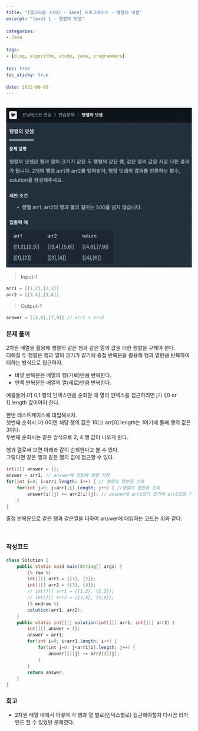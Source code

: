 ```yaml
--- 
title: "[알고리즘 스터디 - Java] 프로그래머스 - 행렬의 덧셈" 
excerpt: "level 1 - 행렬의 덧셈" 

categories: 
- Java

tags: 
- [blog, algorithm, study, java, programmers]

toc: true
toc_sticky: true

date: 2022-08-09
--- 
```


<br>

<center><img src="/assets/images/programmers/20220809_02.png"></center>

> Input-1 <br>
```java
arr1 = [[1,2],[2,3]]
arr2 = [[3,4],[5,6]]
```
> Output-1 <br>
```java
answer = [[4,6],[7,9]] // arr1 + arr2
```


### 문제 풀이
2차원 배열을 활용해 행렬의 같은 행과 같은 열의 값을 더한 행렬을 구해야 한다. <br>
더해질 두 행렬은 행과 열의 크기가 같기에 중첩 반복문을 활용해 행과 열만큼 반복하여 더하는 방식으로 접근하자.

- 바깥 반복문은 배열의 행(가로)만큼 반복한다.
- 안쪽 반복문은 배열의 열(세로)만큼 반복한다.

예를들어 i가 0,1 행의 인덱스만큼 순회할 때 열의 인덱스를 접근하려면 j가 i[0 or 1].length 값이어야 한다. <br>

한번 테스트케이스에 대입해보자. <br>
첫번째 순회시 i가 0이면 해당 행의 값은 1이고 arr[0].length는 1이기에 둘째 행의 값은 3이다. <br>
두번째 순회시는 같은 방식으로 2, 4 행 값이 나오게 된다.

행과 열로써 보면 아래과 같이 순회한다고 볼 수 있다. <br>
그렇다면 같은 행과 같은 열의 값에 접근할 수 있다.

```java
int[][] answer = {};
answer = arr1; // answer에 첫번째 행렬 저장
for(int i=0; i<arr1.length; i++) { // 행렬의 행만큼 순회
    for(int j=0; j<arr1[i].length; j++) { //행렬의 열만큼 순회
        answer[i][j] += arr2[i][j]; // answer에 arr1값이 있기에 arr2값을 더해줌
    } 
}
```
중첩 반복문으로 같은 행과 같은열을 더하여 answer에 대입하는 코드는 위와 같다.

<br>

### 작성코드
```java
class Solution {
    public static void main(String[] args) {
        {% raw %}
        int[][] arr1 = {{1}, {2}};
        int[][] arr2 = {{3}, {4}};
        // int[][] arr1 = {{1,2}, {2,3}};
        // int[][] arr2 = {{3,4}, {5,6}};
        {% endraw %}
        solution(arr1, arr2);
    }
    public static int[][] solution(int[][] arr1, int[][] arr2) {
        int[][] answer = {};
        answer = arr1;
        for(int i=0; i<arr1.length; i++) {
            for(int j=0; j<arr1[i].length; j++) {
                answer[i][j] += arr2[i][j];
            } 
        }        
        return answer;
    }
}
```

### 회고
- 2차원 배열 내에서 어떻게 각 행과 열 별로(인덱스별로) 접근해야할지 다시끔 리마인드 할 수 있었던 문제였다.
